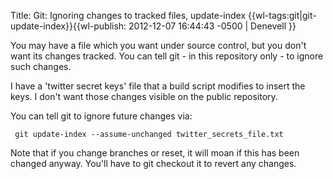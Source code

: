 Title: Git: Ignoring changes to tracked files, update-index
{{wl-tags:git|git-update-index}}{{wl-publish: 2012-12-07 16:44:43 -0500 | Denevell }}

You may have a file which you want under source control, but you don't want its changes tracked. You can tell git - in this repository only - to ignore such changes.

I have a 'twitter secret keys' file that a build script modifies to insert the keys. I don't want those changes visible on the public repository.

You can tell git to ignore future changes via:

     git update-index --assume-unchanged twitter_secrets_file.txt

Note that if you change branches or reset, it will moan if this has been changed anyway. You'll have to git checkout it to revert any changes.
